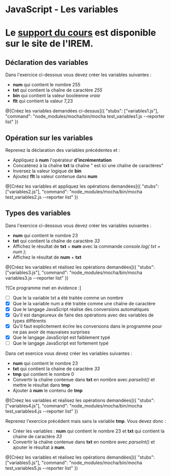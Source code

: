 # JavaScript - Les variables

# Le [support du cours](http://ens-info.irem.univ-mrs.fr/wp-content/uploads/05_javascript_debut.pdf) est disponible sur le site de l'IREM.  

## Déclaration des variables

Dans l'exercice ci-dessous vous devez créer les variables suivantes : 
- __num__ qui contient le nombre 255  
- __txt__ qui contient la chaîne de caractère *255*  
- __bin__ qui contient la valeur booléenne *vraie*  
- __flt__ qui contient la valeur 7,23  

@[Créez les variables demandées ci-dessus]({ "stubs": ["variables1.js"], "command": "node_modules/mocha/bin/mocha test_variables1.js --reporter list" })

## Opération sur les variables

Reprenez la déclaration des variables précédentes et :
- Appliquez à __num__ l'opérateur __d'incrémentation__  
- Concaténez à la chaîne __txt__ la chaîne " est ici une chaîne de caractères"  
- Inversez la valeur logique de __bin__  
- Ajoutez __flt__ la valeur contenue dans __num__  

@[Créez les variables et appliquez les opérations demandées]({ "stubs": ["variables2.js"], "command": "node_modules/mocha/bin/mocha test_variables2.js --reporter list" })

## Types des variables

Dans l'exercice ci-dessous vous devez créer les variables suivantes : 
- __num__ qui contient le nombre 23  
- __txt__ qui contient la chaîne de caractère *33*  
- Affichez le résultat de __txt__ + __num__ avec la commande _console.log( txt + num );_
- Affichez le résultat de __num__ + __txt__

@[Créez les variables et réalisez les opérations demandées]({ "stubs": ["variables3.js"], "command": "node_modules/mocha/bin/mocha variables3.js --reporter list" })

?[Ce programme met en évidence :]
-[ ] Que le la variable txt a été traitée comme un nombre
-[X] Que le la variable num a été traitée comme une chaîne de caractère
-[X] Que le langage JavaScript réalise des conversions automatiques
-[X] Qu'il est dangeureux de faire des opérations avec des variables de types différents
-[X] Qu'il faut explicitement écrire les conversions dans le programme pour ne pas avoir de mauvaises surprises
-[X] Que le langage JavaScript est faiblement typé
-[ ] Que le langage JavaScript est fortement typé

Dans cet exercice vous devez créer les variables suivantes : 
- __num__ qui contient le nombre 23  
- __txt__ qui contient la chaine de caractère *33*
- __tmp__ qui contient le nombre 0  
- Convertir la chaîne contenue dans __txt__ en nombre avec *parseInt()* et mettre le résultat dans __tmp__  
- Ajouter à __num__ le contenu de __tmp__  

@[Créez les variables et réalisez les opérations demandées]({ "stubs": ["variables4.js"], "command": "node_modules/mocha/bin/mocha test_variables4.js --reporter list" })

Reprenez l'exercice précédent mais sans la variable __tmp__. Vous devez donc :
- Créer les variables : __num__ qui contient le nombre 23 et __txt__ qui contient la chaine de caractère *33*  
- Convertir la chaîne contenue dans __txt__ en nombre avec *parseInt()* et ajouter le résultat à __num__.  

@[Créez les variables et réalisez les opérations demandées]({ "stubs": ["variables5.js"], "command": "node_modules/mocha/bin/mocha test_variables5.js --reporter list" })
